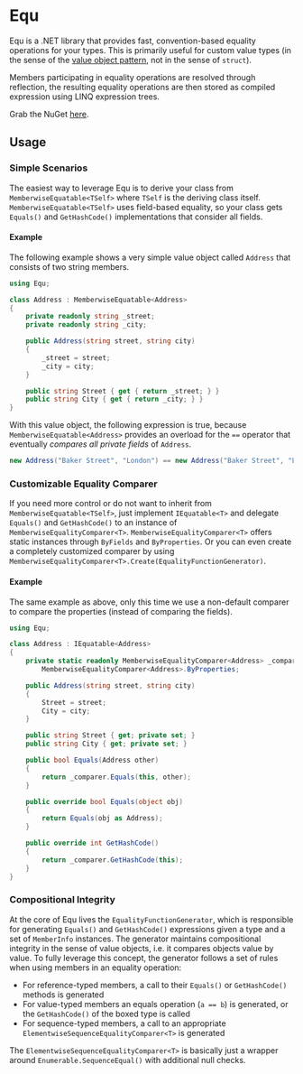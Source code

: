 Equ
====

Equ is a .NET library that provides fast, convention-based equality operations for your types. This is primarily useful for custom value types (in the sense of the [value object pattern](http://en.wikipedia.org/wiki/Value_object), not in the sense of `struct`). 

Members participating in equality operations are resolved through reflection, the resulting equality operations are then stored as compiled expression using LINQ expression trees. 

Grab the NuGet [here](https://www.nuget.org/packages/Equ/).


Usage
----------

### Simple Scenarios

The easiest way to leverage Equ is to derive your class from `MemberwiseEquatable<TSelf>` where `TSelf` is the deriving class itself. `MemberwiseEquatable<TSelf>` uses field-based equality, so your class gets `Equals()` and `GetHashCode()` implementations that consider all fields. 

#### Example

The following example shows a very simple value object called `Address` that consists of two string members.

```csharp
using Equ;

class Address : MemberwiseEquatable<Address>
{
    private readonly string _street;
    private readonly string _city;

    public Address(string street, string city)
    {
        _street = street;
        _city = city;
    }

    public string Street { get { return _street; } }
    public string City { get { return _city; } }
}
```

With this value object, the following expression is true, because `MemberwiseEquatable<Address>` provides an overload for the `==` operator that eventually *compares all private fields* of `Address`.

```csharp
new Address("Baker Street", "London") == new Address("Baker Street", "London") // true
```

### Customizable Equality Comparer

If you need more control or do not want to inherit from `MemberwiseEquatable<TSelf>`, just implement `IEquatable<T>` and delegate `Equals()` and `GetHashCode()` to an instance of `MemberwiseEqualityComparer<T>`. `MemberwiseEqualityComparer<T>` offers static instances through `ByFields` and `ByProperties`. Or you can even create a completely customized comparer by using `MemberwiseEqualityComparer<T>.Create(EqualityFunctionGenerator)`.

#### Example

The same example as above, only this time we use a non-default comparer to compare the properties (instead of comparing the fields).

```csharp
using Equ;

class Address : IEquatable<Address>
{
    private static readonly MemberwiseEqualityComparer<Address> _comparer = 
        MemberwiseEqualityComparer<Address>.ByProperties;

    public Address(string street, string city)
    {
        Street = street;
        City = city;
    }

    public string Street { get; private set; }
    public string City { get; private set; }

    public bool Equals(Address other)
    {
        return _comparer.Equals(this, other);
    }

    public override bool Equals(object obj)
    {
        return Equals(obj as Address);
    }

    public override int GetHashCode()
    {
        return _comparer.GetHashCode(this);
    }
}
```

### Compositional Integrity

At the core of Equ lives the `EqualityFunctionGenerator`, which is responsible for generating `Equals()` and `GetHashCode()` expressions given a type and a set of `MemberInfo` instances. The generator maintains compositional integrity in the sense of value objects, i.e. it compares objects value by value. To fully leverage this concept, the generator follows a set of rules when using members in an equality operation:

- For reference-typed members, a call to their `Equals()` or `GetHashCode()` methods is generated
- For value-typed members an equals operation (`a == b`) is generated, or the `GetHashCode()` of the boxed type is called
- For sequence-typed members, a call to an appropriate `ElementwiseSequenceEqualityComparer<T>` is generated

The `ElementwiseSequenceEqualityComparer<T>` is basically just a wrapper around `Enumerable.SequenceEqual()` with additional null checks.



